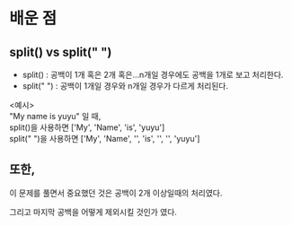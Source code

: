 # 배운 점  
## split() vs split(" ")  
- split() : 공백이 1개 혹은 2개 혹은...n개일 경우에도 공백을 1개로 보고 처리한다.  
- split(" ") : 공백이 1개일 경우와 n개일 경우가 다르게 처리된다.  
  
<예시>  
"My name  is   yuyu" 일 때,  
split()을 사용하면 ['My', 'Name', 'is', 'yuyu']  
split(" ")을 사용하면 ['My', 'Name', '', 'is', '', '', 'yuyu']    


## 또한,  
이 문제를 풀면서 중요했던 것은 공백이 2개 이상일때의 처리였다.

그리고 마지막 공백을 어떻게 제외시킬 것인가 였다. 
